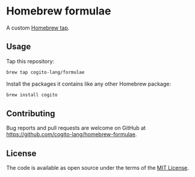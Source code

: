 # Homebrew formulae

A custom [Homebrew tap](https://github.com/Homebrew/brew/blob/master/docs/brew-tap.md).

## Usage

Tap this repository:

```sh
brew tap cogito-lang/formulae
```

Install the packages it contains like any other Homebrew package:

```sh
brew install cogito
```

## Contributing

Bug reports and pull requests are welcome on GitHub at https://github.com/cogito-lang/homebrew-formulae.

## License

The code is available as open source under the terms of the [MIT License](https://opensource.org/licenses/MIT).
